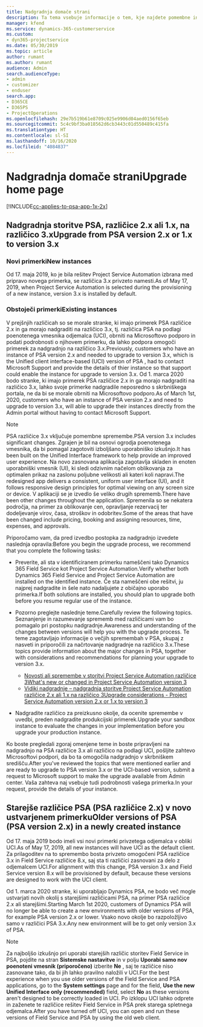 ```yaml
---
title: Nadgradnja domače strani
description: Ta tema vsebuje informacije o tem, kje najdete pomembne informacije o novih in spremenjenih funkcijah aplikacije Dynamics 365 Project Service Automation, in o postopku za nadgradnjo na najnovejšo različico.
manager: kfend
ms.service: dynamics-365-customerservice
ms.custom:
- dyn365-projectservice
ms.date: 05/30/2019
ms.topic: article
author: rumant
ms.author: rumant
audience: Admin
search.audienceType:
- admin
- customizer
- enduser
search.app:
- D365CE
- D365PS
- ProjectOperations
ms.openlocfilehash: 29e7b519b61e8709c025e9906d04aed0156f65eb
ms.sourcegitcommit: 5c4c9bf3ba018562d6cb3443c01d550489c415fa
ms.translationtype: HT
ms.contentlocale: sl-SI
ms.lasthandoff: 10/16/2020
ms.locfileid: "4084837"
---
```

# <a name="upgrade-home-page"></a><span data-ttu-id="ad7a3-103">Nadgradnja domače strani</span><span class="sxs-lookup"><span data-stu-id="ad7a3-103">Upgrade home page</span></span>

[!INCLUDE[cc-applies-to-psa-app-1x-2x](../includes/cc-applies-to-psa-app-1x-2x.md)]

## <a name="upgrade-from-psa-version-2x-or-1x-to-version-3x"></a><span data-ttu-id="ad7a3-104">Nadgradnja storitve PSA, različice 2.x ali 1.x, na različico 3.x</span><span class="sxs-lookup"><span data-stu-id="ad7a3-104">Upgrade from PSA version 2.x or 1.x to version 3.x</span></span>

### <a name="new-instances"></a><span data-ttu-id="ad7a3-105">Novi primerki</span><span class="sxs-lookup"><span data-stu-id="ad7a3-105">New instances</span></span>

<span data-ttu-id="ad7a3-106">Od 17. maja 2019, ko je bila rešitev Project Service Automation izbrana med pripravo novega primerka, se različica 3.x privzeto namesti.</span><span class="sxs-lookup"><span data-stu-id="ad7a3-106">As of May 17, 2019, when Project Service Automation is selected during the provisioning of a new instance, version 3.x is installed by default.</span></span>

### <a name="existing-instances"></a><span data-ttu-id="ad7a3-107">Obstoječi primerki</span><span class="sxs-lookup"><span data-stu-id="ad7a3-107">Existing instances</span></span>

<span data-ttu-id="ad7a3-108">V prejšnjih različicah so se morale stranke, ki imajo primerek PSA različice 2.x in ga morajo nadgraditi na različico 3.x, tj. različica PSA na podlagi poenotenega vmesnika odjemalca (UCI), obrniti na Microsoftovo podporo in podati podrobnosti o njihovem primerku, da lahko podpora omogoči primerek za nadgradnjo na različico 3.x.</span><span class="sxs-lookup"><span data-stu-id="ad7a3-108">Previously, customers who have an instance of PSA version 2.x and needed to upgrade to version 3.x, which is the Unified client interface-based (UCI) version of PSA , had to contact Microsoft Support and provide the details of thier instance so that support could enable the instance for upgrade to version 3.x.</span></span> <span data-ttu-id="ad7a3-109">Od 1. marca 2020 bodo stranke, ki imajo primerek PSA različice 2.x in ga morajo nadgraditi na različico 3.x, lahko svoje primerke nadgradile neposredno s skrbniškega portala, ne da bi se morale obrniti na Microsoftovo podporo.</span><span class="sxs-lookup"><span data-stu-id="ad7a3-109">As of March 1st, 2020, customers who have an instance of PSA version 2.x and need to upgrade to version 3.x, will able to upgrade their instances directly from the Admin portal without having to contact Microsoft Support.</span></span>  

> [!NOTE]
> <span data-ttu-id="ad7a3-110">PSA različice 3.x vključuje pomembne spremembe.</span><span class="sxs-lookup"><span data-stu-id="ad7a3-110">PSA version 3.x includes significant changes.</span></span> <span data-ttu-id="ad7a3-111">Zgrajen je bil na osnovi ogrodja poenotenega vmesnika, da bi pomagal zagotoviti izboljšano uporabniško izkušnjo.</span><span class="sxs-lookup"><span data-stu-id="ad7a3-111">It has been built on the Unified Interface framework to help provide an improved user experience.</span></span> <span data-ttu-id="ad7a3-112">Na novo zasnovana aplikacija zagotavlja skladen in enoten uporabniški vmesnik (UI), ki sledi odzivnim načelom oblikovanja za optimalen prikaz na zaslonu poljubne velikosti ali kateri koli napravi.</span><span class="sxs-lookup"><span data-stu-id="ad7a3-112">The redesigned app delivers a consistent, uniform user interface (UI), and it follows responsive design principles for optimal viewing on any screen size or device.</span></span> <span data-ttu-id="ad7a3-113">V aplikaciji se je izvedlo še veliko drugih sprememb.</span><span class="sxs-lookup"><span data-stu-id="ad7a3-113">There have been other changes throughout the application.</span></span> <span data-ttu-id="ad7a3-114">Spremenila so se nekatera področja, na primer za oblikovanje cen, opravljanje rezervacij ter dodeljevanje virov, časa, stroškov in odobritev.</span><span class="sxs-lookup"><span data-stu-id="ad7a3-114">Some of the areas that have been changed include pricing, booking and assigning resources, time, expenses, and approvals.</span></span>

<span data-ttu-id="ad7a3-115">Priporočamo vam, da pred izvedbo postopka za nadgradnjo izvedete naslednja opravila:</span><span class="sxs-lookup"><span data-stu-id="ad7a3-115">Before you begin the upgrade process, we recommend that you complete the following tasks:</span></span>

- <span data-ttu-id="ad7a3-116">Preverite, ali sta v identificiranem primerku nameščeni tako Dynamics 365 Field Service kot Project Service Automation.</span><span class="sxs-lookup"><span data-stu-id="ad7a3-116">Verify whether both Dynamics 365 Field Service and Project Service Automation are installed on the identified instance.</span></span> <span data-ttu-id="ad7a3-117">Če sta nameščeni obe rešitvi, ju najprej nadgradite in šele nato nadaljujete z običajno uporabo primerka.</span><span class="sxs-lookup"><span data-stu-id="ad7a3-117">If both solutions are installed, you should plan to upgrade both before you resume regular use of the instance.</span></span>
- <span data-ttu-id="ad7a3-118">Pozorno preglejte naslednje teme.</span><span class="sxs-lookup"><span data-stu-id="ad7a3-118">Carefully review the following topics.</span></span> <span data-ttu-id="ad7a3-119">Seznanjenje in razumevanje sprememb med različicami vam bo pomagalo pri postopku nadgradnje.</span><span class="sxs-lookup"><span data-stu-id="ad7a3-119">Awareness and understanding of the changes between versions will help you with the upgrade process.</span></span> <span data-ttu-id="ad7a3-120">Te teme zagotavljajo informacije o večjih spremembah v PSA, skupaj z nasveti in priporočili za načrtovanje nadgradnje na različico 3.x.</span><span class="sxs-lookup"><span data-stu-id="ad7a3-120">These topics provide information about the major changes in PSA, together with considerations and recommendations for planning your upgrade to version 3.x.</span></span>

    - [<span data-ttu-id="ad7a3-121">Novosti ali spremembe v storitvi Project Service Automation različice 3</span><span class="sxs-lookup"><span data-stu-id="ad7a3-121">What's new or changed in Project Service Automation version 3</span></span>](whats-new-changed-v3.md)
    - [<span data-ttu-id="ad7a3-122">Vidiki nadgradnje – nadgradnja storitve Project Service Automation različice 2.x ali 1.x na različico 3</span><span class="sxs-lookup"><span data-stu-id="ad7a3-122">Upgrade considerations - Project Service Automation version 2.x or 1.x to version 3</span></span>](upgrade-v3.md)

- <span data-ttu-id="ad7a3-123">Nadgradite različico za preizkusno okolje, da ocenite spremembe v uvedbi, preden nadgradite produkcijski primerek.</span><span class="sxs-lookup"><span data-stu-id="ad7a3-123">Upgrade your sandbox instance to evaluate the changes in your implementation before you upgrade your production instance.</span></span>

<span data-ttu-id="ad7a3-124">Ko boste pregledali zgoraj omenjene teme in boste pripravljeni na nadgradnjo na PSA različice 3.x ali različico na podlagi UCI, pošljite zahtevo Microsoftovi podpori, da bo ta omogočila nadgradnjo v skrbniškem središču.</span><span class="sxs-lookup"><span data-stu-id="ad7a3-124">After you've reviewed the topics that were mentioned earlier and are ready to upgrade to PSA version 3.x or the UCI-based version, submit a request to Microsoft support to make the upgrade available from Admin center.</span></span> <span data-ttu-id="ad7a3-125">Vaša zahteva naj vsebuje tudi podrobnosti vašega primerka.</span><span class="sxs-lookup"><span data-stu-id="ad7a3-125">In your request, provide the details of your instance.</span></span>

## <a name="older-versions-of-psa-psa-version-2x-in-a-newly-created-instance"></a><span data-ttu-id="ad7a3-126">Starejše različice PSA (PSA različice 2.x) v novo ustvarjenem primerku</span><span class="sxs-lookup"><span data-stu-id="ad7a3-126">Older versions of PSA (PSA version 2.x) in a newly created instance</span></span>

<span data-ttu-id="ad7a3-127">Od 17. maja 2019 bodo imeli vsi novi primerki privzetega odjemalca v obliki UCI.</span><span class="sxs-lookup"><span data-stu-id="ad7a3-127">As of May 17, 2019, all new instances will have UCI as the default client.</span></span> <span data-ttu-id="ad7a3-128">Za prilagoditev na to spremembo bosta privzeto omogočeni PSA različice 3.x in Field Service različice 8.x, saj sta ti različici zasnovani za delo z odjemalcem UCI.</span><span class="sxs-lookup"><span data-stu-id="ad7a3-128">For alignment with this change, PSA version 3.x and Field Service version 8.x will be provisioned by default, because these versions are designed to work with the UCI client.</span></span>

<span data-ttu-id="ad7a3-129">Od 1. marca 2020 stranke, ki uporabljajo Dynamics PSA, ne bodo več mogle ustvarjati novih okolij s starejšimi različicami PSA, na primer PSA različice 2.x ali starejšimi.</span><span class="sxs-lookup"><span data-stu-id="ad7a3-129">Starting March 1st 2020, customers of Dynamics PSA will no longer be able to create a new environments with older versions of PSA, for example PSA version 2.x or lower.</span></span> <span data-ttu-id="ad7a3-130">Vsako novo okolje bo razpoložljivo samo v različici PSA 3.x.</span><span class="sxs-lookup"><span data-stu-id="ad7a3-130">Any new environment will be to get only version 3.x of PSA.</span></span>

> [!NOTE]
> <span data-ttu-id="ad7a3-131">Za najboljšo izkušnjo pri uporabi starejših različic storitev Field Service in PSA, pojdite na stran **Sistemske nastavitve** in v polju **Uporabi samo nov poenoteni vmesnik (priporočeno)** izberite **Ne** , saj te različice niso zasnovane tako, da bi jih lahko pravilno naložili v UCI.</span><span class="sxs-lookup"><span data-stu-id="ad7a3-131">For the best experience when you use older versions of the Field Service and PSA applications, go to the **System settings** page and for the field, **Use the new Unified Interface only (recommended)** field, select **No** as these versions aren't designed to be correctly loaded in UCI.</span></span> <span data-ttu-id="ad7a3-132">Po izklopu UCI lahko odprete in zaženete te različice rešitev Field Service in PSA prek starega spletnega odjemalca.</span><span class="sxs-lookup"><span data-stu-id="ad7a3-132">After you have turned off UCI, you can open and run these versions of Field Service and PSA by using the old web client.</span></span> 
